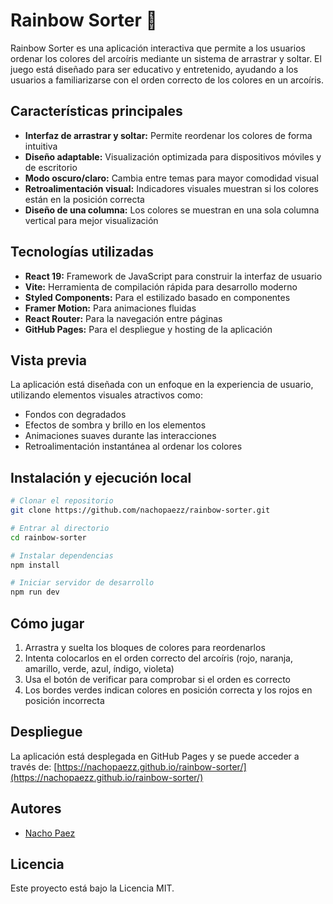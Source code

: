 # Rainbow Sorter 🌈

Rainbow Sorter es una aplicación interactiva que permite a los usuarios ordenar los colores del arcoíris mediante un sistema de arrastrar y soltar. El juego está diseñado para ser educativo y entretenido, ayudando a los usuarios a familiarizarse con el orden correcto de los colores en un arcoíris.

## Características principales

- **Interfaz de arrastrar y soltar:** Permite reordenar los colores de forma intuitiva
- **Diseño adaptable:** Visualización optimizada para dispositivos móviles y de escritorio
- **Modo oscuro/claro:** Cambia entre temas para mayor comodidad visual
- **Retroalimentación visual:** Indicadores visuales muestran si los colores están en la posición correcta
- **Diseño de una columna:** Los colores se muestran en una sola columna vertical para mejor visualización

## Tecnologías utilizadas

- **React 19:** Framework de JavaScript para construir la interfaz de usuario
- **Vite:** Herramienta de compilación rápida para desarrollo moderno
- **Styled Components:** Para el estilizado basado en componentes
- **Framer Motion:** Para animaciones fluidas
- **React Router:** Para la navegación entre páginas
- **GitHub Pages:** Para el despliegue y hosting de la aplicación

## Vista previa

La aplicación está diseñada con un enfoque en la experiencia de usuario, utilizando elementos visuales atractivos como:

- Fondos con degradados
- Efectos de sombra y brillo en los elementos
- Animaciones suaves durante las interacciones
- Retroalimentación instantánea al ordenar los colores

## Instalación y ejecución local

```bash
# Clonar el repositorio
git clone https://github.com/nachopaezz/rainbow-sorter.git

# Entrar al directorio
cd rainbow-sorter

# Instalar dependencias
npm install

# Iniciar servidor de desarrollo
npm run dev
```

## Cómo jugar

1. Arrastra y suelta los bloques de colores para reordenarlos
2. Intenta colocarlos en el orden correcto del arcoíris (rojo, naranja, amarillo, verde, azul, índigo, violeta)
3. Usa el botón de verificar para comprobar si el orden es correcto
4. Los bordes verdes indican colores en posición correcta y los rojos en posición incorrecta

## Despliegue

La aplicación está desplegada en GitHub Pages y se puede acceder a través de:
[https://nachopaezz.github.io/rainbow-sorter/](https://nachopaezz.github.io/rainbow-sorter/)

## Autores

- [Nacho Paez](https://github.com/nachopaezz)

## Licencia

Este proyecto está bajo la Licencia MIT.
